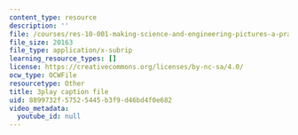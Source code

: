 ```yaml
---
content_type: resource
description: ''
file: /courses/res-10-001-making-science-and-engineering-pictures-a-practical-guide-to-presenting-your-work-spring-2016/8899732f57525445b3f9d46bd4f0e682_AJdBJFlkvpg.vtt
file_size: 20163
file_type: application/x-subrip
learning_resource_types: []
license: https://creativecommons.org/licenses/by-nc-sa/4.0/
ocw_type: OCWFile
resourcetype: Other
title: 3play caption file
uid: 8899732f-5752-5445-b3f9-d46bd4f0e682
video_metadata:
  youtube_id: null
---
```


